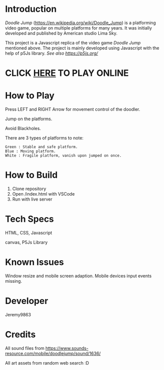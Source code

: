 # Introduction

_Doodle Jump_ (https://en.wikipedia.org/wiki/Doodle_Jump) is a platforming video game, popular on multiple platforms for many years. It was initially developed and published by American studio Lima Sky.

This project is a Javascript replica of the video game _Doodle Jump_ mentioned above. The project is mainly developed using Javascript with the help of p5Js library. _See also https://p5js.org/_

# CLICK [HERE](https://jeremy9863.github.io/doodlejump/) TO PLAY ONLINE

# How to Play

Press LEFT and RIGHT Arrow for movement control of the doodler.

Jump on the platforms.

Avoid Blackholes.

There are 3 types of platforms to note:

    Green : Stable and safe platform.
    Blue : Moving platform.
    White : Fragile platform, vanish upon jumped on once.

# How to Build

1. Clone repository
2. Open /index.html with VSCode
3. Run with live server

# Tech Specs

HTML, CSS, Javascript

canvas, P5Js Library

# Known Issues

Window resize and mobile screen adaption.
Mobile devices input events missing.

# Developer

Jeremy9863

# Credits

All sound files from https://www.sounds-resource.com/mobile/doodlejump/sound/1636/

All art assets from random web search :D
